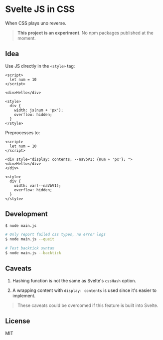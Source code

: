 # Svelte JS in CSS

When CSS plays uno reverse.

> **This project is an experiment**. No npm packages published at the moment.

## Idea

Use JS directly in the `<style>` tag:

```svelte
<script>
  let num = 10
</script>

<div>Hello</div>

<style>
  div {
    width: js(num + 'px');
    overflow: hidden;
  }
</style>
```

Preprocesses to:

```svelte
<script>
  let num = 10
</script>

<div style="display: contents; --naVbV1: {num + 'px'}; ">
<div>Hello</div>
</div>

<style>
  div {
    width: var(--naVbV1);
    overflow: hidden;
  }
</style>
```

## Development

```bash
$ node main.js

# Only report failed css types, no error logs
$ node main.js --queit

# Test backtick syntax
$ node main.js --backtick
```

## Caveats

1. Hashing function is not the same as Svelte's `cssHash` option.

2. A wrapping content with `display: contents` is used since it's easier to implement.

> These caveats could be overcomed if this feature is built into Svelte.

## License

MIT
